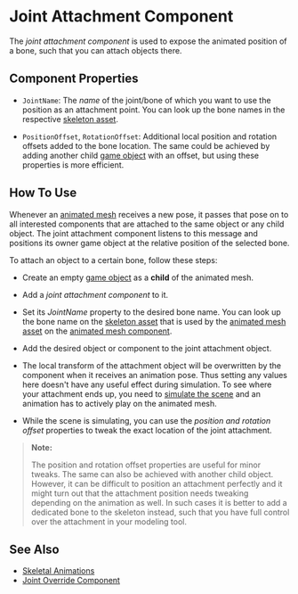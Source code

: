 # Joint Attachment Component

The *joint attachment component* is used to expose the animated position of a bone, such that you can attach objects there.

## Component Properties

* `JointName`: The *name* of the joint/bone of which you want to use the position as an attachment point. You can look up the bone names in the respective [skeleton asset](skeleton-asset.md).

* `PositionOffset`, `RotationOffset`: Additional local position and rotation offsets added to the bone location. The same could be achieved by adding another child [game object](../../runtime/world/game-objects.md) with an offset, but using these properties is more efficient.

## How To Use

Whenever an [animated mesh](animated-mesh-component.md) receives a new pose, it passes that pose on to all interested components that are attached to the same object or any child object. The joint attachment component listens to this message and positions its owner game object at the relative position of the selected bone.

To attach an object to a certain bone, follow these steps:

- Create an empty [game object](../../runtime/world/game-objects.md) as a **child** of the animated mesh.
- Add a *joint attachment component* to it.
- Set its *JointName* property to the desired bone name. You can look up the bone name on the [skeleton asset](skeleton-asset.md) that is used by the [animated mesh asset](animated-mesh-asset.md) on the [animated mesh component](animated-mesh-component.md).
- Add the desired object or component to the joint attachment object.

- The local transform of the attachment object will be overwritten by the component when it receives an animation pose. Thus setting any values here doesn't have any useful effect during simulation. To see where your attachment ends up, you need to [simulate the scene](../../editor/run-scene.md) and an animation has to actively play on the animated mesh.
- While the scene is simulating, you can use the *position and rotation offset* properties to tweak the exact location of the joint attachment.

> **Note:**
>
> The position and rotation offset properties are useful for minor tweaks. The same can also be achieved with another child object. However, it can be difficult to position an attachment perfectly and it might turn out that the attachment position needs tweaking depending on the animation as well. In such cases it is better to add a dedicated bone to the skeleton instead, such that you have full control over the attachment in your modeling tool.

## See Also


* [Skeletal Animations](Skeletal-Animation.md)
* [Joint Override Component](joint-override-component.md)
